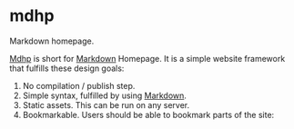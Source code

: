 # mdhp

Markdown homepage. 

[Mdhp] is short for [Markdown] Homepage. It is a simple website framework
that fulfills these design goals:

1. No compilation / publish step.
2. Simple syntax, fulfilled by using [Markdown].
3. Static assets. This can be run on any server.
4. Bookmarkable. Users should be able to bookmark parts of the site:

[Mdhp]: http://github.com/basking2/mdhp 
[Markdown]: http://daringfireball.net/projects/markdown/
